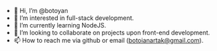 - 👋 Hi, I’m @botoyan
- 👀 I’m interested in full-stack development.
- 🌱 I’m currently learning NodeJS.
- 💞️ I’m looking to collaborate on projects upon front-end development.
- 📫 How to reach me via github or email (botoianartak@gmail.com).

<!---
botoyan/botoyan is a ✨ special ✨ repository because its `README.md` (this file) appears on your GitHub profile.
You can click the Preview link to take a look at your changes.
--->
